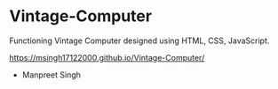 # Vintage-Computer
Functioning Vintage Computer designed using HTML, CSS, JavaScript.

https://msingh17122000.github.io/Vintage-Computer/

- Manpreet Singh
